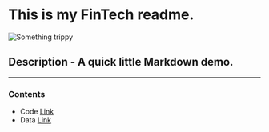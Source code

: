 

# This is my FinTech readme. 
![Something trippy](https://www.wallpapersun.com/wp-content/uploads/2021/05/Trippy-Dark-Aesthetic-Wallpaper-1.jpg)
## Description - A quick little Markdown demo.
---
### Contents
- Code [Link](https://github.com/siddy9/Class_test/tree/main/code)
- Data [Link](https://github.com/siddy9/Class_test/tree/main/data)

